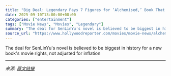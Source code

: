 ```yaml
---
title: "Big Deal: Legendary Pays 7 Figures for ‘Alchemised,’ Book That Began Life as ‘Harry Potter’ Fan-Fiction (Exclusive)"
date: 2025-09-10T13:00:00+08:00
categories: ["entertainment"]
tags: ["Movie News", "Movies", "Legendary"]
summary: "The deal for SenLinYu's novel is believed to be biggest in history for a new book's movie rights, not adjusted for inflation"
source_url: "https://www.hollywoodreporter.com/movies/movie-news/alchemised-movie-book-harry-potter-1236366912/"
---
```


The deal for SenLinYu's novel is believed to be biggest in history for a new book's movie rights, not adjusted for inflation

---

*来源: [原文链接](https://www.hollywoodreporter.com/movies/movie-news/alchemised-movie-book-harry-potter-1236366912/)*
